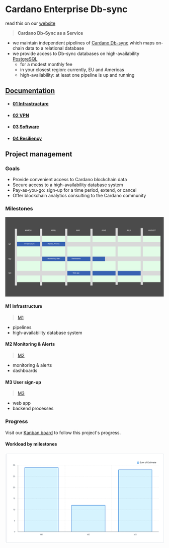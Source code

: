 # Cardano Enterprise Db-sync

read this on our [website](https://blockchain-data-analytics.github.io/Cardano_Enterprise/)

> **Cardano Db-Sync as a Service**

* we maintain independent pipelines of [Cardano Db-sync](https://github.com/IntersectMBO/cardano-db-sync) which maps on-chain data to a relational database
* we provide access to Db-sync databases on high-availability [PostgreSQL](https://www.postgresql.org/)
  - for a modest monthly fee
  - in your closest region: currently, EU and Americas
  - high-availability: at least one pipeline is up and running

## [Documentation](./doc/README.md)

- #### [01 Infrastructure](./doc/01_Infrastructure.md)
- #### [02 VPN](./doc/02_VPN.md)
- #### [03 Software](./doc/03_Software.md)
- #### [04 Resiliency](./doc/04_Resiliency.md)


## Project management

### Goals
- Provide convenient access to Cardano blockchain data
- Secure access to a high-availability database system
- Pay-as-you-go: sign-up for a time period, extend, or cancel
- Offer blockchain analytics consulting to the Cardano community

### Milestones

![planned milestones](doc/img/BCA_CE_Milestones.png)

#### M1 Infrastructure
> [M1](https://github.com/Blockchain-Data-Analytics/Cardano_Enterprise/milestone/1)
* pipelines
* high-availability database system

#### M2 Monitoring & Alerts
> [M2](https://github.com/Blockchain-Data-Analytics/Cardano_Enterprise/milestone/2)
* monitoring & alerts
* dashboards

#### M3 User sign-up
> [M3](https://github.com/Blockchain-Data-Analytics/Cardano_Enterprise/milestone/3)
* web app
* backend processes

### Progress

Visit our [Kanban board](https://github.com/orgs/Blockchain-Data-Analytics/projects/1) to follow this project's progress.

#### Workload by milestones
[![Workload](doc/img/milestones.png)](https://github.com/orgs/Blockchain-Data-Analytics/projects/1/insights/2)

